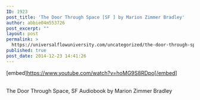 ```yaml
---
ID: 1923
post_title: 'The Door Through Space [SF ] by Marion Zimmer Bradley'
author: abbie04m553726
post_excerpt: ""
layout: post
permalink: >
  https://universalflowuniversity.com/uncategorized/the-door-through-space-sf-by-marion-zimmer-bradley/
published: true
post_date: 2014-12-23 14:41:26
---
```

[embed]https://www.youtube.com/watch?v=hoMG9S8RDpo[/embed]</br></br>
<p>The Door Through Space, SF Audiobook by Marion Zimmer Bradley</p>